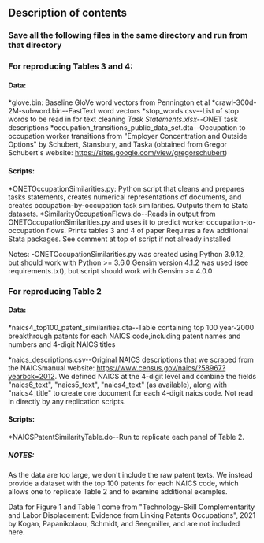 ## Description of contents

### Save all the following files in the same directory and run from that directory

### For reproducing Tables 3 and 4:

#### Data:
	
*glove.bin: Baseline GloVe word vectors from Pennington et al
*crawl-300d-2M-subword.bin--FastText word vectors 
*stop_words.csv--List of stop words to be read in for text cleaning
*Task Statements.xlsx--O*NET task descriptions
*occupation_transitions_public_data_set.dta--Occupation to occupation worker transitions
from "Employer Concentration and Outside Options" by Schubert, Stansbury, and Taska
(obtained from Gregor Schubert's website: https://sites.google.com/view/gregorschubert) 


#### Scripts:
	
*ONETOccupationSimilarities.py: Python script that cleans and prepares tasks statements, creates numerical representations of documents, 
	 and creates occupation-by-occupation task similarities. Outputs them to Stata datasets. 
*SimilarityOccupationFlows.do--Reads in output from ONETOccupationSimilarities.py and uses it to predict worker occupation-to-occupation flows. Prints tables 3 and 4 of paper 
		Requires a few additional Stata packages. See comment at top of script if not already installed

Notes: 
	-ONETOccupationSimilarities.py was created using Python 3.9.12, but should work with Python >= 3.6.0
         Gensim version 4.1.2 was used (see requirements.txt), but script should work with Gensim >= 4.0.0 

### For reproducing Table 2

#### Data:	

*naics4_top100_patent_similarities.dta--Table containing top 100 year-2000 breakthrough patents 
for each NAICS code,including patent names and numbers and 4-digit NAICS titles

*naics_descriptions.csv--Original NAICS descriptions that we scraped from the NAICSmanual website: https://www.census.gov/naics/?58967?yearbck=2012. We defined NAICS at the 
4-digit level and combine the fields "naics6_text", "naics5_text", "naics4_text" (as available), along with "naics4_title" to create one document for each 4-digit naics code.  Not read in directly by any replication scripts. 

#### Scripts:
*NAICSPatentSimilarityTable.do--Run to replicate each panel of Table 2. 


##### NOTES:

As the data are too large, we don't include the raw patent texts. We instead provide
a dataset with the top 100 patents for each NAICS code, which allows one to replicate Table 2
and to examine additional examples. 

Data for Figure 1 and Table 1 come from "Technology-Skill Complementarity and Labor Displacement:
Evidence from Linking Patents Occupations", 2021 by Kogan, Papanikolaou, Schmidt, and Seegmiller, 
and are not included here. 




	 

